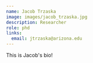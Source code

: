 ```yaml
---
name: Jacob Trzaska
image: images/jacob_trzaska.jpg
description: Researcher
role: phd
links:
  email: jtrzaska@arizona.edu
---
```


This is Jacob's bio!
